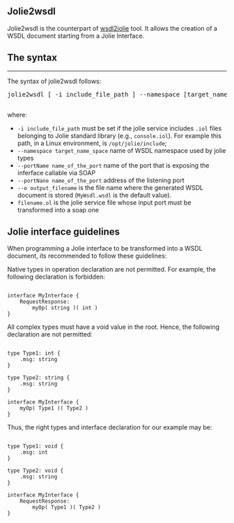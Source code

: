 ## Jolie2wsdl

Jolie2wsdl is the counterpart of [wsdl2jolie](web_services/wsdl2jolie.html) tool. It allows the creation of a WSDL document starting from a Jolie Interface.

## The syntax

---

The syntax of jolie2wsdl follows:

<pre class="syntax">
jolie2wsdl [ -i include_file_path ] --namespace [target_name_space] --portName [name_of_the_port] --portAddr [address_string] --o [output_filename]  filename.ol

</pre>

where:

- `-i include_file_path` must be set if the jolie service includes `.iol` files belonging to Jolie standard library (e.g., `console.iol`). For example this path, in a Linux environment, is `/opt/jolie/include`;
- `--namespace target_name_space` name of WSDL namespace used by jolie types
- `--portName name_of_the_port` name of the port that is exposing the inferface callable via SOAP
- `--portNane name_of_the_port` address of the listening port 
- `--o output_filename` is the file name  where the generated WSDL document is stored (`MyWsdl.wsdl` is the default value).
- `filename.ol` is the jolie service file whose input port must be transformed into a soap one

## Jolie interface guidelines

When programming a Jolie interface to be transformed into a WSDL document, its recommended to follow these guidelines:

Native types in operation declaration are not permitted. For example, the following declaration is forbidden:

<pre><code class="language-jolie code">
interface MyInterface {
	RequestResponse:
		myOp( string )( int )
}
</code></pre>

All complex types must have a void value in the root. Hence, the following declaration are not permitted:

<pre><code class="language-jolie code">
type Type1: int {
	.msg: string
}

type Type2: string {
	.msg: string
}

interface MyInterface {
	myOp( Type1 )( Type2 )
}
</code></pre>

Thus, the right types and interface declaration for our example may be:

<pre><code class="language-jolie code">
type Type1: void {
	.msg: int
}

type Type2: void {
	.msg: string
}

interface MyInterface {
	RequestResponse:
		myOp( Type1 )( Type2 )
}
</code></pre>
